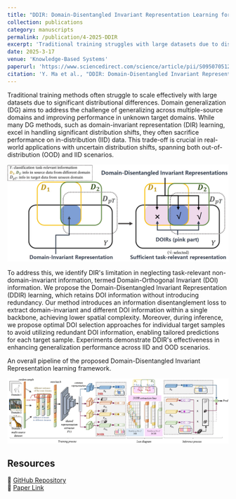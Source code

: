 ```yaml
---
title: "DDIR: Domain-Disentangled Invariant Representation Learning for Tailored Predictions"
collection: publications
category: manuscripts
permalink: /publication/4-2025-DDIR
excerpt: 'Traditional training struggles with large datasets due to distributional differences. Domain generalization (DG) methods, like DIR learning, perform well with domain shifts but often hurt in-distribution performance. We propose DDIR learning, which preserves domain-orthogonal invariant (DOI) information without redundancy. DDIR extracts domain-invariant and DOI features using a disentanglement loss, reducing complexity. During inference, it optimizes DOI selection for tailored predictions.'
date: 2025-3-17
venue: 'Knowledge-Based Systems'
paperurl: 'https://www.sciencedirect.com/science/article/pii/S0950705125004691'
citation: 'Y. Ma et al., "DDIR: Domain-Disentangled Invariant Representation Learning for Tailored Predictions," in Knowledge-Based Systems 2025.'
---
```


Traditional training methods often struggle to scale effectively with large datasets due to significant distributional differences. Domain generalization (DG) aims to address the challenge of generalizing across multiple-source domains and improving performance in unknown target domains. While many DG methods, such as domain-invariant representation (DIR) learning, excel in handling significant distribution shifts, they often sacrifice performance on in-distribution (IID) data. This trade-off is crucial in real-world applications with uncertain distribution shifts, spanning both out-of-distribution (OOD) and IID scenarios. 


![image](/files/FB004.jpg)

To address this, we identify DIR's limitation in neglecting task-relevant non-domain-invariant information, termed Domain-Orthogonal Invariant (DOI) information. We propose the Domain-Disentangled Invariant Representation (DDIR) learning, which retains DOI information without introducing redundancy. Our method introduces an information disentanglement loss to extract domain-invariant and different DOI information within a single backbone, achieving lower spatial complexity. Moreover, during inference, we propose optimal DOI selection approaches for individual target samples to avoid utilizing redundant DOI information, enabling tailored predictions for each target sample. Experiments demonstrate DDIR's effectiveness in enhancing generalization performance across IID and OOD scenarios.


An overall pipeline of the proposed Domain-Disentangled Invariant Representation learning framework.

![image](/files/FB004-2.jpg)

## Resources 
🔗 [GitHub Repository](https://github.com/FByyyyuan/DDIR)  
📄 [Paper Link](https://www.sciencedirect.com/science/article/pii/S0950705125004691)  




